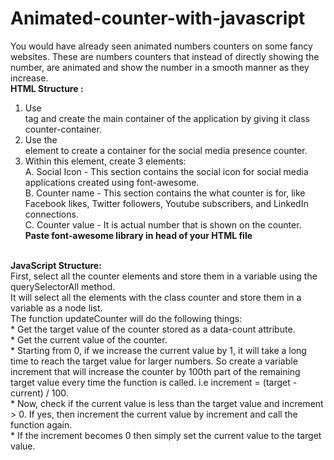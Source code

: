 # Animated-counter-with-javascript
You would have already seen animated numbers counters on some fancy websites. These are numbers counters that instead of directly showing the number, are animated and show the number in a smooth manner as they increase.<br>
 <b>HTML Structure :</b><br>
1. Use <main> tag and create the main container of the application by giving it class counter-container.<br>
2. Use the <div> element to create a container for the social media presence counter.<br>
3. Within this element, create 3 elements:<br>
A. Social Icon - This section contains the social icon for social media applications created using font-awesome.<br>
B. Counter name - This section contains the what counter is for, like Facebook likes, Twitter followers, Youtube subscribers, and LinkedIn connections.<br>
C. Counter value - It is actual number that is shown on the counter.<br>
<b> Paste font-awesome library in head of your HTML file</b><br>
<link rel="stylesheet" href="https://cdnjs.cloudflare.com/ajax/libs/font-awesome/5.15.4/css/all.min.css"> <br>
<b>JavaScript Structure:</b><br>
First, select all the counter elements and store them in a variable using the querySelectorAll method.<br>
It will select all the elements with the class counter and store them in a variable as a node list.<br>
The function updateCounter will do the following things:<br>
* Get the target value of the counter stored as a data-count attribute.<br>
* Get the current value of the counter.<br>
* Starting from 0, if we increase the current value by 1, it will take a long time to reach the target value for larger numbers. So create a variable     
  increment that will increase the counter by 100th part of the remaining target value every time the function is called. i.e increment = (target -    
  current) / 100.<br>
* Now, check if the current value is less than the target value and increment > 0. If yes, then increment the current value by increment and call the 
  function again.<br>
* If the increment becomes 0 then simply set the current value to the target value.<br>
